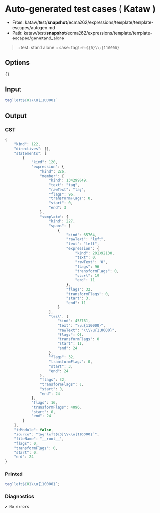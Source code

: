 # Auto-generated test cases ( Kataw )
- From: kataw/test/__snapshot__/ecma262/expressions/template/template-escapes/autogen.md
- Path: kataw/test/__snapshot__/ecma262/expressions/template/template-escapes/gen/stand_alone
> :: test: stand alone
> :: case: tag`left${0}\\u{110000}`
## Options

`````js
{}
`````
## Input

`````js
tag`left${0}\\u{110000}`
`````
## Output

### CST

```javascript
{
    "kind": 122,
    "directives": [],
    "statements": [
        {
            "kind": 120,
            "expression": {
                "kind": 226,
                "member": {
                    "kind": 134299649,
                    "text": "tag",
                    "rawText": "tag",
                    "flags": 96,
                    "transformFlags": 0,
                    "start": 0,
                    "end": 3
                },
                "template": {
                    "kind": 227,
                    "spans": [
                        {
                            "kind": 65764,
                            "rawText": "left",
                            "text": "left",
                            "expression": {
                                "kind": 201392130,
                                "text": 0,
                                "rawText": "0",
                                "flags": 96,
                                "transformFlags": 0,
                                "start": 10,
                                "end": 11
                            },
                            "flags": 32,
                            "transformFlags": 0,
                            "start": 3,
                            "end": 11
                        }
                    ],
                    "tail": {
                        "kind": 458761,
                        "text": "\\u{110000}",
                        "rawText": "\\\\u{110000}",
                        "flags": 96,
                        "transformFlags": 0,
                        "start": 11,
                        "end": 24
                    },
                    "flags": 32,
                    "transformFlags": 0,
                    "start": 3,
                    "end": 24
                },
                "flags": 32,
                "transformFlags": 0,
                "start": 0,
                "end": 24
            },
            "flags": 16,
            "transformFlags": 4096,
            "start": 0,
            "end": 24
        }
    ],
    "isModule": false,
    "source": "tag`left${0}\\\\u{110000}`",
    "fileName": "__root__",
    "flags": 0,
    "transformFlags": 0,
    "start": 0,
    "end": 24
}
```

### Printed

```javascript
tag`left${0}\\u{110000}`;
```

### Diagnostics

```javascript
✔ No errors
```

